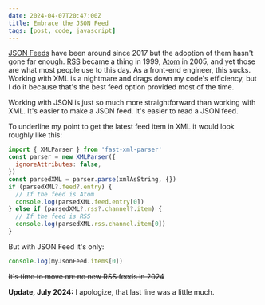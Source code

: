 ```yaml
---
date: 2024-04-07T20:47:00Z
title: Embrace the JSON Feed
tags: [post, code, javascript]
---
```


[JSON Feeds](https://www.jsonfeed.org) have been around since 2017 but the adoption of them hasn't gone far enough. [RSS](https://en.wikipedia.org/wiki/RSS) became a thing in 1999, [Atom](https://en.wikipedia.org/wiki/Atom_\(web_standard\)) in 2005, and yet those are what most people use to this day. As a front-end engineer, this sucks. Working with XML is a nightmare and drags down my code's efficiency, but I do it because that's the best feed option provided most of the time.

Working with JSON is just so much more straightforward than working with XML. It's easier to make a JSON feed. It's easier to read a JSON feed.

To underline my point to get the latest feed item in XML it would look roughly like this:
    
```javascript
import { XMLParser } from 'fast-xml-parser'
const parser = new XMLParser({
  ignoreAttributes: false,
})
const parsedXML = parser.parse(xmlAsString, {})
if (parsedXML?.feed?.entry) {
  // If the feed is Atom
  console.log(parsedXML.feed.entry[0])
} else if (parsedXML?.rss?.channel?.item) {
  // If the feed is RSS
  console.log(parsedXML.rss.channel.item[0])
}
```

But with JSON Feed it's only:
    
```javascript
console.log(myJsonFeed.items[0])
```

~~It's time to move on: no new RSS feeds in 2024~~

**Update, July 2024:** I apologize, that last line was a little much.
